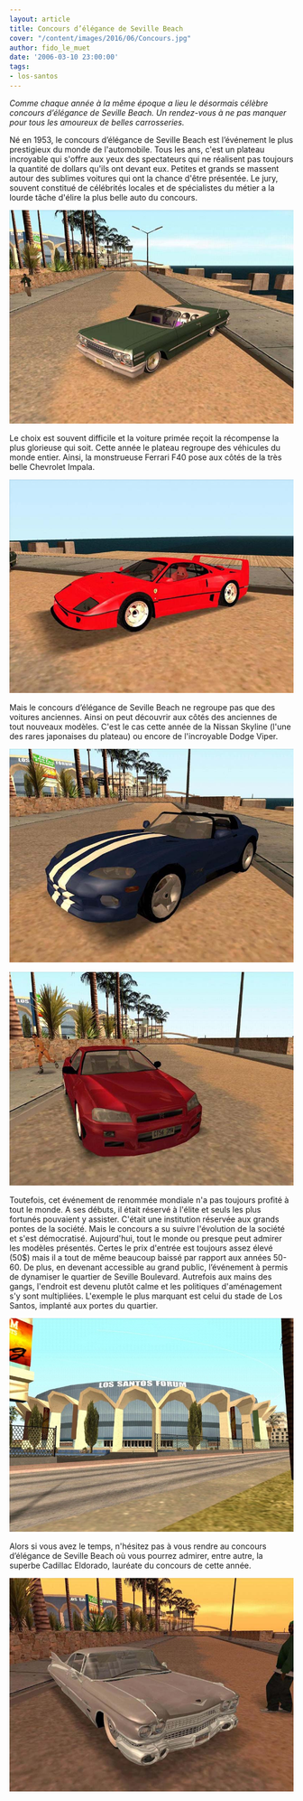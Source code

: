 ```yaml
---
layout: article
title: Concours d’élégance de Seville Beach
cover: "/content/images/2016/06/Concours.jpg"
author: fido_le_muet
date: '2006-03-10 23:00:00'
tags:
- los-santos
---
```


_Comme chaque année à la même époque a lieu le désormais célèbre concours d’élégance de Seville Beach. Un rendez-vous à ne pas manquer pour tous les amoureux de belles carrosseries._

Né en 1953, le concours d’élégance de Seville Beach est l’événement le plus prestigieux du monde de l'automobile. Tous les ans, c'est un plateau incroyable qui s'offre aux yeux des spectateurs qui ne réalisent pas toujours la quantité de dollars qu'ils ont devant eux. Petites et grands se massent autour des sublimes voitures qui ont la chance d'être présentée. Le jury, souvent constitué de célébrités locales et de spécialistes du métier a la lourde tâche d'élire la plus belle auto du concours.

![](  /content/images/2005/01/Impala.jpg)

Le choix est souvent difficile et la voiture primée reçoit la récompense la plus glorieuse qui soit. Cette année le plateau regroupe des véhicules du monde entier. Ainsi, la monstrueuse Ferrari F40 pose aux côtés de la très belle Chevrolet Impala.

![](  /content/images/2005/01/F40.jpg)

Mais le concours d’élégance de Seville Beach ne regroupe pas que des voitures anciennes. Ainsi on peut découvrir aux côtés des anciennes de tout nouveaux modèles. C'est le cas cette année de la Nissan Skyline (l'une des rares japonaises du plateau) ou encore de l'incroyable Dodge Viper.

![](  /content/images/2005/01/Viper.jpg)

![](  /content/images/2005/01/Skyline.jpg)

Toutefois, cet événement de renommée mondiale n'a pas toujours profité à tout le monde. A ses débuts, il était réservé à l'élite et seuls les plus fortunés pouvaient y assister. C'était une institution réservée aux grands pontes de la société. Mais le concours a su suivre l'évolution de la société et s'est démocratisé. Aujourd'hui, tout le monde ou presque peut admirer les modèles présentés. Certes le prix d'entrée est toujours assez élevé (50$) mais il a tout de même beaucoup baissé par rapport aux années 50-60. De plus, en devenant accessible au grand public, l’événement à permis de dynamiser le quartier de Seville Boulevard. Autrefois aux mains des gangs, l'endroit est devenu plutôt calme et les politiques d'aménagement s'y sont multipliées. L'exemple le plus marquant est celui du stade de Los Santos, implanté aux portes du quartier.

![](  /content/images/2005/01/Stade_LS.jpg)

Alors si vous avez le temps, n'hésitez pas à vous rendre au concours d’élégance de Seville Beach où vous pourrez admirer, entre autre, la superbe Cadillac Eldorado, lauréate du concours de cette année.

![](  /content/images/2005/01/Eldorado.jpg)

<!--kg-card-end: markdown-->
